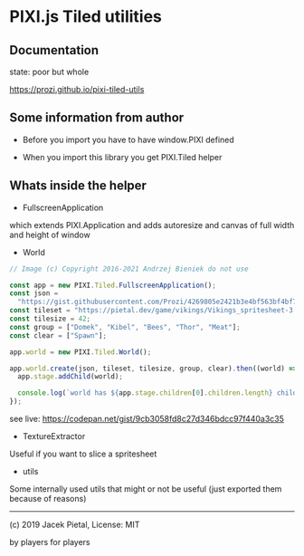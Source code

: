 # PIXI.js Tiled utilities

## Documentation

state: poor but whole

<https://prozi.github.io/pixi-tiled-utils>

## Some information from author

- Before you import you have to have window.PIXI defined

- When you import this library you get PIXI.Tiled helper

## Whats inside the helper

- FullscreenApplication

which extends PIXI.Application and adds autoresize
and canvas of full width and height of window

- World

```javascript
// Image (c) Copyright 2016-2021 Andrzej Bieniek do not use

const app = new PIXI.Tiled.FullscreenApplication();
const json =
  "https://gist.githubusercontent.com/Prozi/4269805e2421b3e4bf563bf4bf7b3c5d/raw/c2076cd4ceef83a5c4645a5f1d6374d632cc0319/Vikings_map-21.json";
const tileset = "https://pietal.dev/game/vikings/Vikings_spritesheet-3.png";
const tilesize = 42;
const group = ["Domek", "Kibel", "Bees", "Thor", "Meat"];
const clear = ["Spawn"];

app.world = new PIXI.Tiled.World();

app.world.create(json, tileset, tilesize, group, clear).then((world) => {
  app.stage.addChild(world);

  console.log(`world has ${app.stage.children[0].children.length} children`);
});
```

see live: <https://codepan.net/gist/9cb3058fd8c27d346bdcc97f440a3c35>

- TextureExtractor

Useful if you want to slice a spritesheet

- utils

Some internally used utils that might or not be useful (just exported them because of reasons)

---

(c) 2019 Jacek Pietal, License: MIT

by players for players
